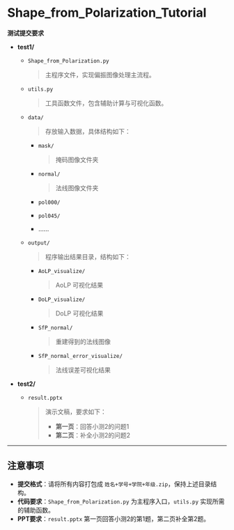 # Shape_from_Polarization_Tutorial
**测试提交要求**

- **test1/**

  - `Shape_from_Polarization.py`

    > 主程序文件，实现偏振图像处理主流程。

  - `utils.py`

    > 工具函数文件，包含辅助计算与可视化函数。

  - `data/`

    > 存放输入数据，具体结构如下：

    - `mask/`

      > 掩码图像文件夹

    - `normal/`

      > 法线图像文件夹

    - `pol000/`

    - `pol045/`

    -  ……

  - `output/`

    > 程序输出结果目录，结构如下：

    - `AoLP_visualize/`

      > AoLP 可视化结果

    - `DoLP_visualize/`

      > DoLP 可视化结果

    - `SfP_normal/`

      > 重建得到的法线图像

    - `SfP_normal_error_visualize/`

      > 法线误差可视化结果

- **test2/**

  - `result.pptx`

    > 演示文稿，要求如下：
    >
    > - **第一页**：回答小测2的问题1
    > - **第二页**：补全小测2的问题2

------

## 注意事项

- **提交格式**：请将所有内容打包成 `姓名+学号+学院+年级.zip`，保持上述目录结构。
- **代码要求**：`Shape_from_Polarization.py` 为主程序入口，`utils.py` 实现所需的辅助函数。
- **PPT要求**：`result.pptx` 第一页回答小测2的第1题，第二页补全第2题。
